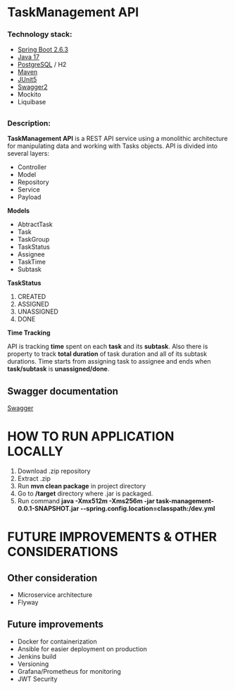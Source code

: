 # TaskManagement API

### Technology stack:

- [Spring Boot 2.6.3](https://docs.spring.io/spring-boot/docs/current/api/)
- [Java 17](https://openjdk.java.net/projects/jdk/17/)
- [PostgreSQL](https://www.postgresql.org/docs/12/release-12-9.html) / H2
- [Maven](https://maven.apache.org/docs/3.6.3/release-notes.html)
- [JUnit5](https://junit.org/junit5/)
- [Swagger2](https://swagger.io/)
- Mockito
- Liquibase
##

### Description:

**TaskManagement API** is a REST API service using a monolithic architecture for manipulating data and working with Tasks objects. API is divided into several layers:

- Controller
- Model
- Repository
- Service
- Payload

**Models**
- AbtractTask
- Task
- TaskGroup
- TaskStatus
- Assignee
- TaskTime
- Subtask

**TaskStatus**

1. CREATED
2. ASSIGNED
3. UNASSIGNED
4. DONE

**Time Tracking**

API is tracking **time** spent on each **task** and its **subtask**. Also there is property to track **total duration** of task duration and all of its subtask durations.
Time starts from assigning task to assignee and ends when **task/subtask** is **unassigned/done**.



## Swagger documentation
[Swagger](http://dinomudrovcic.com:9000/swagger-ui/index.html)

#

# HOW TO RUN APPLICATION LOCALLY

1. Download .zip repository
2. Extract .zip
3. Run **mvn clean package** in project directory
4. Go to **/target** directory where .jar is packaged.
5. Run command **java -Xmx512m -Xms256m  -jar task-management-0.0.1-SNAPSHOT.jar
   --spring.config.location=classpath:/dev.yml**


#

# FUTURE IMPROVEMENTS & OTHER CONSIDERATIONS

## Other consideration

- Microservice architecture
- Flyway

## Future improvements

- Docker for containerization
- Ansible for easier deployment on production
- Jenkins build
- Versioning
- Grafana/Prometheus for monitoring
- JWT Security
